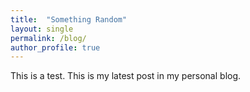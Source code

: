 ```yaml
---
title:  "Something Random"
layout: single
permalink: /blog/
author_profile: true
---
```


This is a test. This is my latest post in my personal blog. 
